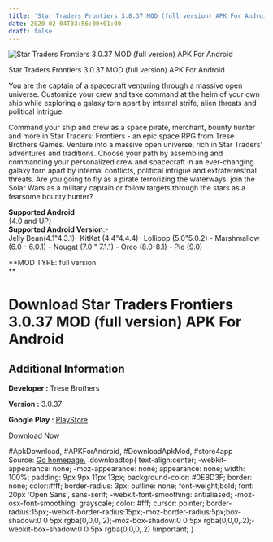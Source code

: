 ```yaml
---
title: 'Star Traders Frontiers 3.0.37 MOD (full version) APK For Android'
date: 2020-02-04T03:56:00+01:00
draft: false
---
```


![Star Traders Frontiers 3.0.37 MOD (full version) APK For Android](https://i0.wp.com/apkhome.net/wp-content/uploads/2020/02/Star-Traders-Frontiers-3.0.37-MOD-full-version.jpg "Star Traders Frontiers 3.0.37 MOD (full version) APK For Android")

  

Star Traders Frontiers 3.0.37 MOD (full version) APK For Android

You are the captain of a spacecraft venturing through a massive open universe. Customize your crew and take command at the helm of your own ship while exploring a galaxy torn apart by internal strife, alien threats and political intrigue.

Command your ship and crew as a space pirate, merchant, bounty hunter and more in Star Traders: Frontiers - an epic space RPG from Trese Brothers Games. Venture into a massive open universe, rich in Star Traders' adventures and traditions. Choose your path by assembling and commanding your personalized crew and spacecraft in an ever-changing galaxy torn apart by internal conflicts, political intrigue and extraterrestrial threats. Are you going to fly as a pirate terrorizing the waterways, join the Solar Wars as a military captain or follow targets through the stars as a fearsome bounty hunter?

**Supported Android**  
{4.0 and UP}  
**Supported Android Version**:-  
Jelly Bean(4.1"4.3.1)- KitKat (4.4"4.4.4)- Lollipop (5.0"5.0.2) - Marshmallow (6.0 - 6.0.1) - Nougat (7.0 " 7.1.1) - Oreo (8.0-8.1) - Pie (9.0)

**MOD TYPE: full version  
**

Download Star Traders Frontiers 3.0.37 MOD (full version) APK For Android
=========================================================================

Additional Information
----------------------

**Developer :** Trese Brothers

**Version :** 3.0.37

**Google Play :** [PlayStore](https://play.google.com/store/apps/details?id=com.tresebrothers.games.startraders2)

  

[Download Now](https://store4app.co/post/star-traders-frontiers-3-0-37-mod-full-version-apk-for-android_1580756671)

  
#ApkDownload, #APKForAndroid, #DownloadApkMod, #store4app  
Source: [Go homepage.](https://store4app.co/post/star-traders-frontiers-3-0-37-mod-full-version-apk-for-android_1580756671) .downloadtop{ text-align:center; -webkit-appearance: none; -moz-appearance: none; appearance: none; width: 100%; padding: 9px 9px 11px 13px; background-color: #0EBD3F; border: none; color:#fff; border-radius: 3px; outline: none; font-weight;bold; font: 20px 'Open Sans', sans-serif; -webkit-font-smoothing: antialiased; -moz-osx-font-smoothing: grayscale; color: #fff; cursor: pointer; border-radius:15px;-webkit-border-radius:15px;-moz-border-radius:5px;box-shadow:0 0 5px rgba(0,0,0,.2);-moz-box-shadow:0 0 5px rgba(0,0,0,.2);-webkit-box-shadow:0 0 5px rgba(0,0,0,.2) !important; }